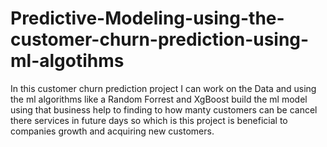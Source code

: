 # Predictive-Modeling-using-the-customer-churn-prediction-using-ml-algotihms
In this customer churn prediction project I can work on the Data and using the ml algorithms like a Random Forrest and XgBoost build the ml model using that business help to finding to how manty customers can be cancel there services in future days so which is this project is beneficial to companies growth and acquiring new customers.
